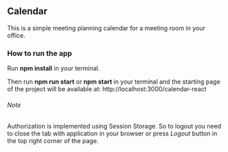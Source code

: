 ## **Calendar**

This is a simple meeting planning calendar for a meeting room in your office.

### **How to run the app**

Run **npm install** in your terminal.

Then run **npm run start** or **npm start** in your terminal and the starting page of the project will be available at: http://localhost:3000/calendar-react

###### Note

Authorization is implemented using Session Storage. So to logout you need to close the tab with application in your browser or press _Logout_ button in the top right corner of the page.
